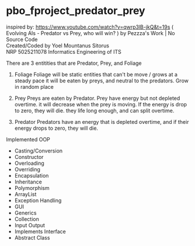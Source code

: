 # pbo_fproject_predator_prey

inspired by: https://www.youtube.com/watch?v=qwrp3lB-jkQ&t=19s
( Evolving AIs - Predator vs Prey, who will win? ) by Pezzza's Work | No Source Code
<br>Created/Coded by Yoel Mountanus Sitorus 
<br>NRP 5025211078 Informatics Engineering of ITS

There are 3 entitities that are Predator, Prey, and Foliage
1. Foliage
   Foliage will be static entities that can't be move / grows at a steady pace
   it will be eaten by preys, and neutral to the predators. Grow in random place

2. Prey
   Preys are eaten by Predator. Prey have energy but not depleted overtime.
   it will decrease when the prey is moving. If the energy is drop to zero, they will die.
   they life long enough, and can split overtime.

3. Predator
   Predators have an energy that is depleted overtime, and if their energy drops to zero, they will die.

Implemented OOP
- Casting/Conversion
- Constructor
- Overloading
- Overriding
- Encapsulation
- Inheritance
- Polymorphism
- ArrayList
- Exception Handling
- GUI
- Generics
- Collection
- Input Output
- Implements Interface
- Abstract Class


